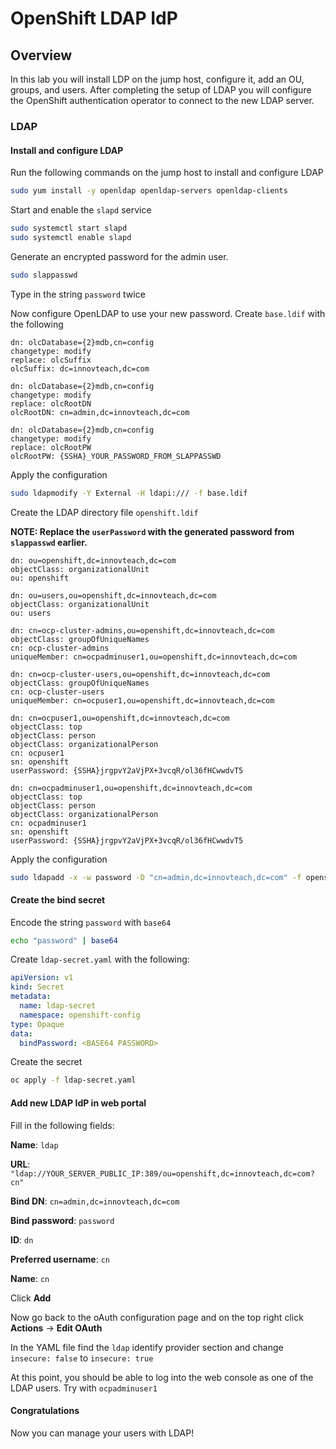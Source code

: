 # OpenShift LDAP IdP

## Overview

In this lab you will install LDP on the jump host, configure it, add an OU, groups, and users. After completing the setup of LDAP you will configure the OpenShift authentication operator to connect to the new LDAP server.

### LDAP

#### Install and configure LDAP

Run the following commands on the jump host to install and configure LDAP

```bash
sudo yum install -y openldap openldap-servers openldap-clients
```



Start and enable the `slapd` service

```bash
sudo systemctl start slapd
sudo systemctl enable slapd
```



Generate an encrypted password for the admin user.

```bash
sudo slappasswd
```

Type in the string `password` twice



Now configure OpenLDAP to use your new password. Create `base.ldif` with the following

```ldif
dn: olcDatabase={2}mdb,cn=config
changetype: modify
replace: olcSuffix
olcSuffix: dc=innovteach,dc=com

dn: olcDatabase={2}mdb,cn=config
changetype: modify
replace: olcRootDN
olcRootDN: cn=admin,dc=innovteach,dc=com

dn: olcDatabase={2}mdb,cn=config
changetype: modify
replace: olcRootPW
olcRootPW: {SSHA}_YOUR_PASSWORD_FROM_SLAPPASSWD
```



Apply the configuration

```bash
sudo ldapmodify -Y External -H ldapi:/// -f base.ldif
```



Create the LDAP directory file `openshift.ldif`

**NOTE: Replace the `userPassword` with the generated password from `slappasswd` earlier.**

```ldif
dn: ou=openshift,dc=innovteach,dc=com
objectClass: organizationalUnit
ou: openshift

dn: ou=users,ou=openshift,dc=innovteach,dc=com
objectClass: organizationalUnit
ou: users

dn: cn=ocp-cluster-admins,ou=openshift,dc=innovteach,dc=com
objectClass: groupOfUniqueNames
cn: ocp-cluster-admins
uniqueMember: cn=ocpadminuser1,ou=openshift,dc=innovteach,dc=com

dn: cn=ocp-cluster-users,ou=openshift,dc=innovteach,dc=com
objectClass: groupOfUniqueNames
cn: ocp-cluster-users
uniqueMember: cn=ocpuser1,ou=openshift,dc=innovteach,dc=com

dn: cn=ocpuser1,ou=openshift,dc=innovteach,dc=com
objectClass: top
objectClass: person
objectClass: organizationalPerson
cn: ocpuser1
sn: openshift
userPassword: {SSHA}jrgpvY2aVjPX+3vcqR/ol36fHCwwdvT5

dn: cn=ocpadminuser1,ou=openshift,dc=innovteach,dc=com
objectClass: top
objectClass: person
objectClass: organizationalPerson
cn: ocpadminuser1
sn: openshift
userPassword: {SSHA}jrgpvY2aVjPX+3vcqR/ol36fHCwwdvT5
```



Apply the configuration

```bash
sudo ldapadd -x -w password -D "cn=admin,dc=innovteach,dc=com" -f openshift.ldif
```





#### Create the bind secret

Encode the string `password` with `base64`

```bash
echo "password" | base64
```



Create `ldap-secret.yaml` with the following: 

```yaml
apiVersion: v1
kind: Secret
metadata:
  name: ldap-secret
  namespace: openshift-config
type: Opaque
data:
  bindPassword: <BASE64 PASSWORD>
```



Create the secret

```bash
oc apply -f ldap-secret.yaml
```



#### Add new LDAP IdP in web portal 

Fill in the following fields:

**Name**: `ldap`

**URL**: `"ldap://YOUR_SERVER_PUBLIC_IP:389/ou=openshift,dc=innovteach,dc=com?cn"`

**Bind DN**: `cn=admin,dc=innovteach,dc=com`

**Bind password**: `password`

**ID**: `dn`

**Preferred username**: `cn`

**Name**: `cn`

Click **Add**



Now go back to the oAuth configuration page and on the top right click **Actions** -> **Edit OAuth**



In the YAML file find the `ldap` identify provider section and change `insecure: false` to `insecure: true`



At this point, you should be able to log into the web console as one of the LDAP users. Try with `ocpadminuser1`



#### Congratulations

Now you can manage your users with LDAP!
